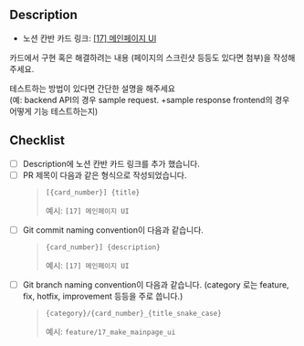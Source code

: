 ## Description
- 노션 칸반 카드 링크: [[17] 메인페이지 UI](https://www.notion.so/vanillacoding/584dc250d5894010b4dc0868e5e86f97?v=4e45c90442394181b72f47168ec270b7&p=7a44b4ab93a24b08a9f99cb2ab9252a4)

카드에서 구현 혹은 해결하려는 내용 (페이지의 스크린샷 등등도 있다면 첨부)을 작성해주세요.  

테스트하는 방법이 있다면 간단한 설명을 해주세요  
(예: backend API의 경우 sample request. +sample response
      frontend의 경우 어떻게 기능 테스트하는지)

## Checklist
- [ ] Description에 노션 칸반 카드 링크를 추가 했습니다. 
- [ ] PR 제목이 다음과 같은 형식으로 작성되었습니다.
  > `[{card_number}] {title}`
  > 
  > 예시: `[17] 메인페이지 UI`
- [ ] Git commit naming convention이 다음과 같습니다.
  > `{card_number}] {description}`
  > 
  > 예시: `[17] 메인페이지 UI`
- [ ] Git branch naming convention이 다음과 같습니다. (category 로는 feature, fix, hotfix, improvement 등등을 주로 씁니다.)
  > `{category}/{card_number}_{title_snake_case}`
  > 
  > 예시: `feature/17_make_mainpage_ui`
